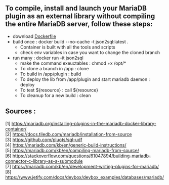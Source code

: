 ## To compile, install and launch your MariaDB plugin as an external library without compiling the entire MariaDB server, follow these steps:

* download [Dockerfile](https://github.com/SylvainA77/JSON2SQL-plugin/blob/main/docker/rockylinux/Dockerfile) 
* build once : docker build --no-cache -t json2sql:latest .   
  *  Container is built with all the tools and scripts
  *  check env variables in case you want to change the cloned branch  
* run many : docker run -it json2sql
  * make the command exeuctables : chmod +x /opt/*  
  *  To clone a branch in /app : clone
  *  To build in /app/plugin : build
  *  To deploy the lib from /app/plugin and start mariadb daemon : deploy
  *  To test ${resource} : call ${resource}
  *  To cleanup for a new build : clean  

## Sources :  
[1] https://mariadb.org/installing-plugins-in-the-mariadb-docker-library-container/  
[2] https://docs.tiledb.com/mariadb/installation-from-source  
[3] https://github.com/pluots/sql-udf  
[4] https://mariadb.com/kb/en/generic-build-instructions/  
[5] https://mariadb.com/kb/en/compiling-mariadb-from-source/  
[6] https://stackoverflow.com/questions/61047894/building-mariadb-connector-c-library-as-a-submodule  
[7] https://mariadb.com/kb/en/development-writing-plugins-for-mariadb/  
[8] https://www.jetify.com/docs/devbox/devbox_examples/databases/mariadb/  
